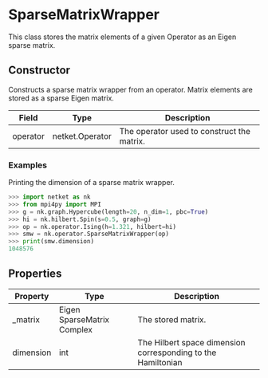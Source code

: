 # SparseMatrixWrapper
This class stores the matrix elements of a given Operator as an Eigen sparse matrix.
## Constructor
Constructs a sparse matrix wrapper from an operator. Matrix elements are
stored as a sparse Eigen matrix.

| Field  |     Type      |               Description                |
|--------|---------------|------------------------------------------|
|operator|netket.Operator|The operator used to construct the matrix.|
### Examples
Printing the dimension of a sparse matrix wrapper.

```python
>>> import netket as nk
>>> from mpi4py import MPI
>>> g = nk.graph.Hypercube(length=20, n_dim=1, pbc=True)
>>> hi = nk.hilbert.Spin(s=0.5, graph=g)
>>> op = nk.operator.Ising(h=1.321, hilbert=hi)
>>> smw = nk.operator.SparseMatrixWrapper(op)
>>> print(smw.dimension)
1048576

```


## Properties
|Property |           Type            |                         Description                         |
|---------|---------------------------|-------------------------------------------------------------|
|_matrix  |Eigen SparseMatrix Complex | The stored matrix.                                          |
|dimension|int                        | The Hilbert space dimension corresponding to the Hamiltonian|

